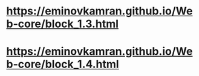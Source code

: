 # https://eminovkamran.github.io/Web-core/block_1.3.html
# https://eminovkamran.github.io/Web-core/block_1.4.html